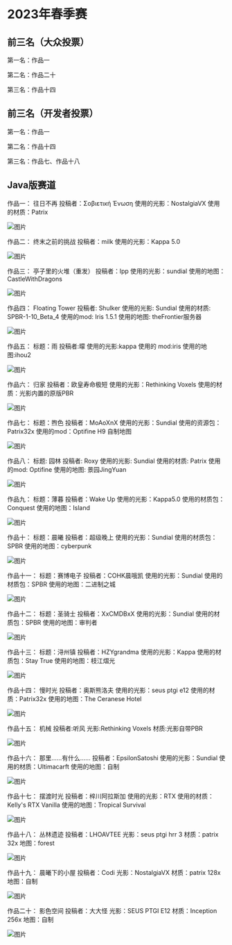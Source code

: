 # 2023年春季赛

## 前三名（大众投票）

第一名：作品一

第二名：作品二十

第三名：作品十四

## 前三名（开发者投票）

第一名：作品一

第二名：作品十四

第三名：作品七、作品十八

## Java版赛道

作品一：
往日不再
投稿者：Σοβιετική Ένωση
使用的光影：NostalgiaVX
使用的材质：Patrix

![图片](/images/gallery/2023-spring/1.jpg)

作品二：
终末之前的挑战
投稿者：milk
使用的光影：Kappa 5.0

![图片](/images/gallery/2023-spring/2.png)

作品三：
亭子里的火堆（重发）
投稿者：lpp
使用的光影：sundial
使用的地图：CastleWithDragons

![图片](/images/gallery/2023-spring/3.jpg)

作品四：
Floating Tower
投稿者: Shulker
使用的光影: Sundial
使用的材质: SPBR-1-10_Beta_4
使用的mod: Iris 1.5.1
使用的地图: theFrontier服务器

![图片](/images/gallery/2023-spring/4.png)

作品五：
标题：雨
投稿者:曚
使用的光影:kappa
使用的 mod:iris
使用的地图:ihou2

![图片](/images/gallery/2023-spring/5.png)

作品六：
归家
投稿者：欧皇寿命极短
使用的光影：Rethinking Voxels
使用的材质：光影内置的原版PBR

![图片](/images/gallery/2023-spring/6.png)

作品七：
标题：煦色
投稿者：MoAoXnX
使用的光影：Sundial
使用的资源包：Patrix32x
使用的mod：Optifine H9
自制地图

![图片](/images/gallery/2023-spring/7.png)

作品八：
标题: 园林
投稿者: Roxy
使用的光影: Sundial
使用的材质: Patrix 
使用的mod: Optifine
使用的地图: 景园JingYuan

![图片](/images/gallery/2023-spring/8.png)

作品九：
标题：薄暮
投稿者：Wake Up
使用的光影：Kappa5.0
使用的材质包：Conquest
使用的地图：Island

![图片](/images/gallery/2023-spring/9.png)

作品十：
标题：晨曦
投稿者：超级晚上
使用的光影：Sundial
使用的材质包：SPBR
使用的地图：cyberpunk

![图片](/images/gallery/2023-spring/10.jpg)

作品十一：
标题：赛博电子
投稿者：COHK晨哦凯
使用的光影：Sundial
使用的材质包：SPBR
使用的地图：二进制之城

![图片](/images/gallery/2023-spring/11.png)

作品十二：
标题：圣骑士
投稿者：XxCMDBxX
使用的光影：Sundial
使用的材质包：SPBR
使用的地图：审判者

![图片](/images/gallery/2023-spring/12.jpg)

作品十三：
标题：浔州镇
投稿者：HZYgrandma
使用的光影：Kappa
使用的材质包：Stay True
使用的地图：枝江熠光

![图片](/images/gallery/2023-spring/13.png)

作品十四：
慢时光
投稿者：奥斯熊洛夫
使用的光影：seus ptgi e12
使用的材质：Patrix32x
使用的地图：The Ceranese Hotel

![图片](/images/gallery/2023-spring/14.png)

作品十五：
机械
投稿者:听风
光影:Rethinking Voxels
材质:光影自带PBR

![图片](/images/gallery/2023-spring/15.jpg)

作品十六：
那里......有什么......
投稿者：EpsilonSatoshi
使用的光影：Sundial
使用的材质：Ultimacarft
使用的地图：自制

![图片](/images/gallery/2023-spring/16.png)

作品十七：
摆渡时光
投稿者：梓川阿拉斯加
使用的光影：RTX
使用的材质：Kelly's RTX Vanilla
使用的地图：Tropical Survival

![图片](/images/gallery/2023-spring/17.png)

作品十八：
丛林遗迹
投稿者：LHOAVTEE
光影：seus ptgi hrr 3
材质：patrix 32x
地图：forest

![图片](/images/gallery/2023-spring/18.png)

作品十九：
晨曦下的小屋
投稿者：Codi
光影：NostalgiaVX
材质：patrix 128x
地图：自制

![图片](/images/gallery/2023-spring/19.jpg)

作品二十：
影色空间
投稿者：大大怪
光影：SEUS PTGI E12
材质：Inception 256x
地图：自制

![图片](/images/gallery/2023-spring/20.png)